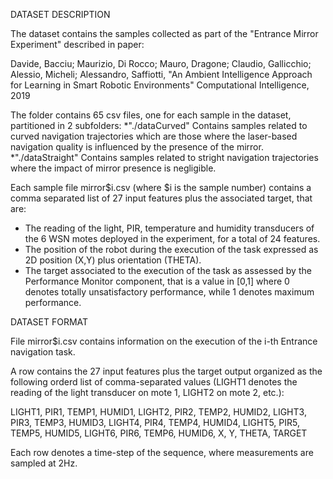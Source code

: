 DATASET DESCRIPTION

The dataset contains the samples collected as part of the "Entrance Mirror Experiment" described in paper:

Davide, Bacciu; Maurizio, Di Rocco; Mauro, Dragone; Claudio, Gallicchio; Alessio, Micheli; Alessandro, Saffiotti, "An Ambient Intelligence Approach for Learning in Smart Robotic Environments" Computational Intelligence, 2019

The folder contains 65 csv files, one for each sample in the dataset, partitioned in 2 subfolders:
*"./dataCurved" Contains samples related to curved navigation trajectories which are those where the laser-based navigation quality is influenced by the presence of the mirror.
*"./dataStraight" Contains samples related to stright navigation trajectories where the impact of mirror presence is negligible.

Each sample file mirror$i.csv (where $i is the sample number) contains a comma separated list of 27 input features plus the associated target, that are:
* The reading of the light, PIR, temperature and humidity transducers of the 6 WSN motes deployed in the experiment, for a total of 24 features.
* The position of the robot during the execution of the task expressed as 2D position (X,Y) plus orientation (THETA).
* The target associated to the execution of the task as assessed by the Performance Monitor component, that is a value in [0,1] where 0 denotes totally unsatisfactory performance, while 1 denotes maximum performance. 

DATASET FORMAT

File mirror$i.csv contains information on the execution of the i-th Entrance navigation task.

A row contains the 27 input features plus the target output organized as the following orderd list of comma-separated values (LIGHT1 denotes the reading of the light transducer on mote 1, LIGHT2 on mote 2, etc.):
 
LIGHT1, PIR1, TEMP1, HUMID1, LIGHT2, PIR2, TEMP2, HUMID2, LIGHT3, PIR3, TEMP3, HUMID3, LIGHT4, PIR4, TEMP4, HUMID4, LIGHT5, PIR5, TEMP5, HUMID5, LIGHT6, PIR6, TEMP6, HUMID6, X, Y, THETA, TARGET

Each row denotes a time-step of the sequence, where measurements are sampled at 2Hz. 

